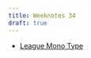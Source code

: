 ```yaml
---
title: Weeknotes 34
draft: true
---
```

- [League Mono Type](https://www.theleagueofmoveabletype.com/league-mono?mc_cid=aab2f75269&mc_eid=4b9eda4303)
